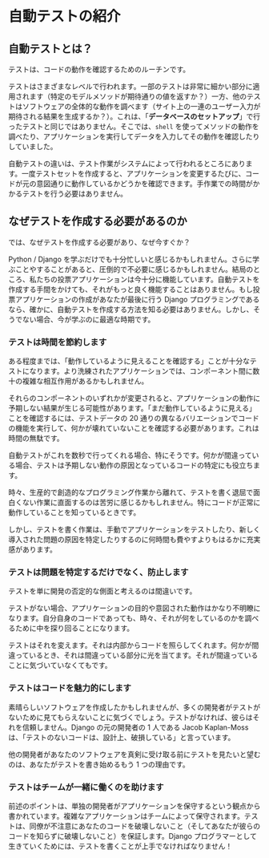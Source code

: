 # 自動テストの紹介

## 自動テストとは？

テストは、コードの動作を確認するためのルーチンです。

テストはさまざまなレベルで行われます。一部のテストは非常に細かい部分に適用されます（特定のモデルメソッドが期待通りの値を返すか？）一方、他のテストはソフトウェアの全体的な動作を調べます（サイト上の一連のユーザー入力が期待される結果を生成するか？）。これは、「**データベースのセットアップ**」で行ったテストと同じではありません。そこでは、`shell` を使ってメソッドの動作を調べたり、アプリケーションを実行してデータを入力してその動作を確認したりしていました。

自動テストの違いは、テスト作業がシステムによって行われるところにあります。一度テストセットを作成すると、アプリケーションを変更するたびに、コードが元の意図通りに動作しているかどうかを確認できます。手作業での時間がかかるテストを行う必要はありません。

## なぜテストを作成する必要があるのか

では、なぜテストを作成する必要があり、なぜ今すぐか？

Python / Django を学ぶだけでも十分忙しいと感じるかもしれません。さらに学ぶことやすることがあると、圧倒的で不必要に感じるかもしれません。結局のところ、私たちの投票アプリケーションは今十分に機能しています。自動テストを作成する手間をかけても、それがもっと良く機能することはありません。もし投票アプリケーションの作成があなたが最後に行う Django プログラミングであるなら、確かに、自動テストを作成する方法を知る必要はありません。しかし、そうでない場合、今が学ぶのに最適な時期です。

### テストは時間を節約します

ある程度までは、「動作しているように見えることを確認する」ことが十分なテストになります。より洗練されたアプリケーションでは、コンポーネント間に数十の複雑な相互作用があるかもしれません。

それらのコンポーネントのいずれかが変更されると、アプリケーションの動作に予期しない結果が生じる可能性があります。「まだ動作しているように見える」ことを確認するには、テストデータの 20 通りの異なるバリエーションでコードの機能を実行して、何かが壊れていないことを確認する必要があります。これは時間の無駄です。

自動テストがこれを数秒で行ってくれる場合、特にそうです。何かが間違っている場合、テストは予期しない動作の原因となっているコードの特定にも役立ちます。

時々、生産的で創造的なプログラミング作業から離れて、テストを書く退屈で面白くない作業に直面するのは苦労に感じるかもしれません。特にコードが正常に動作していることを知っているときです。

しかし、テストを書く作業は、手動でアプリケーションをテストしたり、新しく導入された問題の原因を特定したりするのに何時間も費やすよりもはるかに充実感があります。

### テストは問題を特定するだけでなく、防止します

テストを単に開発の否定的な側面と考えるのは間違いです。

テストがない場合、アプリケーションの目的や意図された動作はかなり不明瞭になります。自分自身のコードであっても、時々、それが何をしているのかを調べるために中を探り回ることになります。

テストはそれを変えます。それは内部からコードを照らしてくれます。何かが間違っているとき、それは間違っている部分に光を当てます。それが間違っていることに気づいていなくてもです。

### テストはコードを魅力的にします

素晴らしいソフトウェアを作成したかもしれませんが、多くの開発者がテストがないために見てもらえないことに気づくでしょう。テストがなければ、彼らはそれを信頼しません。Django の元の開発者の 1 人である Jacob Kaplan-Moss は、「テストのないコードは、設計上、破損している」と言っています。

他の開発者があなたのソフトウェアを真剣に受け取る前にテストを見たいと望むのは、あなたがテストを書き始めるもう 1 つの理由です。

### テストはチームが一緒に働くのを助けます

前述のポイントは、単独の開発者がアプリケーションを保守するという観点から書かれています。複雑なアプリケーションはチームによって保守されます。テストは、同僚が不注意にあなたのコードを破壊しないこと（そしてあなたが彼らのコードを知らずに破壊しないこと）を保証します。Django プログラマーとして生きていくためには、テストを書くことが上手でなければなりません！
